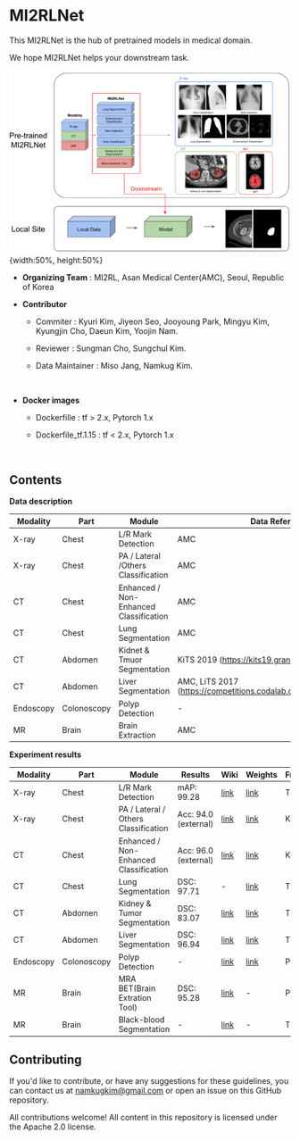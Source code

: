 # MI2RLNet

This MI2RLNet is the hub of pretrained models in medical domain. 

We hope MI2RLNet helps your downstream task.

![Screenshot from 2021-02-22 14-21-49](./imgs/overall_architecture.png){width:50%, height:50%}

* **Organizing Team** : MI2RL, Asan Medical Center(AMC), Seoul, Republic of Korea

* **Contributor** 

  * Commiter : Kyuri Kim, Jiyeon Seo, Jooyoung Park, Mingyu Kim, Kyungjin Cho, Daeun Kim, Yoojin Nam.

  * Reviewer : Sungman Cho, Sungchul Kim.

  * Data Maintainer : Miso Jang, Namkug Kim.
    
    <br>

* **Docker images**

  * Dockerfille : tf > 2.x, Pytorch 1.x

  * Dockerfile_tf.1.15 : tf < 2.x, Pytorch 1.x

    <br>

## Contents

**Data description**



| Modality  | Part        | Module                                 | Data Reference                                               |
| --------- | ----------- | -------------------------------------- | ------------------------------------------------------------ |
| X-ray     | Chest       | L/R Mark Detection                     | AMC                                                          |
| X-ray     | Chest       | PA / Lateral /Others Classification    | AMC                                                          |
| CT        | Chest       | Enhanced / Non-Enhanced Classification | AMC                                                          |
| CT        | Chest       | Lung Segmentation                      | AMC                                                          |
| CT        | Abdomen     | Kidnet & Tmuor Segmentation            | KiTS 2019 (https://kits19.grand-challenge.org/)              |
| CT        | Abdomen     | Liver Segmentation                     | AMC, LiTS 2017 (https://competitions.codalab.org/competitions/17094) |
| Endoscopy | Colonoscopy | Polyp Detection                        | -                                                            |
| MR        | Brain       | Brain Extraction                       | AMC                                                          |



**Experiment results**

| Modality | Part        | Module                                 | Results   | Wiki                                                         | Weights                                                      | Framework |
| -------- | ----------- | -------------------------------------- | --------- | ------------------------------------------------------------ | ------------------------------------------------------------ | --------- |
| X-ray    | Chest       | L/R Mark Detection                     | mAP: 99.28 | [link](https://github.com/mi2rl/private-code-house/tree/master/medimodule/Chest) | [link](https://drive.google.com/file/d/1WbZbDYDx7KxqhufiXh1u54q0DjZbYuew/view?usp=sharing) | TF <1.15  |
| X-ray    | Chest       | PA / Lateral / Others Classification   | Acc: 94.0 (external) | [link](https://github.com/mi2rl/private-code-house/tree/master/medimodule/Chest) | [link](https://drive.google.com/file/d/1iCa-iwrek-efn_zSmFNrxdP5q_UOYuoK/view?usp=sharing) | Keras     |
| CT       | Chest       | Enhanced / Non-Enhanced Classification | Acc: 96.0 (external) | [link](https://github.com/mi2rl/private-code-house/tree/master/medimodule/Chest) | [link](https://drive.google.com/file/d/15S494ac3pUJSD6vEMJlSRi0Y42iM2OoG/view?usp=sharing) | Keras     |
| CT       | Chest    | Lung Segmentation                      | DSC: 97.71 | -                                                            | [link](https://drive.google.com/file/d/1UJ5FEZbBtn85b5hY04Ipb8eZvGkn-h8D/view?usp=sharing) | TF 2.x    |
| CT       | Abdomen | Kidney & Tumor Segmentation            | DSC: 83.07 | [link](https://github.com/mi2rl/private-code-house/tree/master/medimodule/Kidney) | [link](https://drive.google.com/drive/folders/1lsMegnl5AeS90M7n1e-QYgYpr7vX-4yP?usp=sharing) | TF 2.x    |
| CT       | Abdomen | Liver Segmentation                     | DSC: 96.94 | [link](https://github.com/mi2rl/private-code-house/tree/master/medimodule/Liver) | [link](https://drive.google.com/file/d/1oaURDlhh4K7S39XjxnaZShyLeUqvtbLC/view?usp=sharing) | TF 2.x    |
| Endoscopy | Colonoscopy | Polyp Detection             | -    | [link](https://github.com/mi2rl/private-code-house/tree/master/medimodule/Endoscopy) | [link](https://drive.google.com/file/d/1pwePgaYsDCAeNhHXvDgehP-4chQsAGtc/view?usp=sharing) | Pytorch   |
| MR       | Brain       | MRA BET(Brain Extration Tool)          | DSC: 95.28 | [link](https://github.com/mi2rl/private-code-house/tree/master/medimodule/Brain) | - | Pytorch   |
| MR       | Brain       | Black-blood Segmentation               | -         | [link](https://github.com/mi2rl/private-code-house/tree/master/medimodule/Brain) | -                                                            | TF 2.x    |



## Contributing

If you'd like to contribute, or have any suggestions for these guidelines, you can contact us at namkugkim@gmail.com or open an issue on this GitHub repository.

All contributions welcome! All content in this repository is licensed under the Apache 2.0 license.